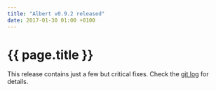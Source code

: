 ```yaml
---
title: "Albert v0.9.2 released"
date: 2017-01-30 01:00 +0100
---
```


# {{ page.title }}

This release contains just a few but critical fixes. Check the [git log](https://github.com/albertlauncher/albert/commits/v0.9.2) for details.
